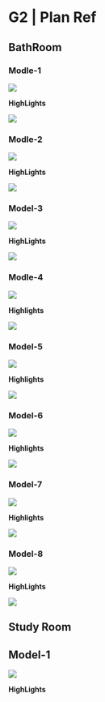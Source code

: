# G2 | Plan Ref


## BathRoom

### Modle-1

![](https://i.imgur.com/yYPD4dR.png)

**HighLights**

![](https://i.imgur.com/FyfAUZJ.png)

### Modle-2

![](https://i.imgur.com/4RNj9gs.jpg)

**HighLights**

![](https://i.imgur.com/6UnEwjb.png)

### Model-3

![](https://i.imgur.com/VfSvZxb.jpg)

**HighLights**

![](https://i.imgur.com/4VXJSIb.png)

### Modle-4

![](https://i.imgur.com/JHCqBrx.png)

**Highlights**

![](https://i.imgur.com/IdEraJQ.png)

### Model-5

![](https://i.imgur.com/w80MEaw.png)

**Highlights**

![](https://i.imgur.com/9Qh8kAN.png)

### Model-6

![](https://i.imgur.com/y4TMbYL.png)

**Highlights**

![](https://i.imgur.com/YTCRVww.png)

### Model-7

![](https://i.imgur.com/gBaXO7q.png)

**Highlights**

![](https://i.imgur.com/ODH3hM6.png)

### Model-8

![](https://i.imgur.com/E0eyrxl.png)

**HighLights**

![](https://i.imgur.com/HyN6Km3.png)


## Study Room

## Model-1

![](https://i.imgur.com/mnLYuDQ.png)

**HighLights**
